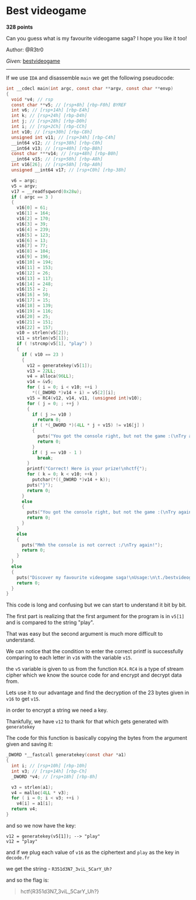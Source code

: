 # Best videogame

**328 points**

Can you guess what is my favourite videogame saga? I hope you like it too!

Author: @R3tr0

*Given:* [bestvideogame](https://github.com/LeonGurin/Hackappatoi/blob/main/Best%20videogame/bestvideogame)

___

If we use `IDA` and disassemble `main` we get the following pseudocode:

```c
int __cdecl main(int argc, const char **argv, const char **envp)
{
  void *v4; // rsp
  const char **v5; // [rsp+8h] [rbp-F0h] BYREF
  int v6; // [rsp+14h] [rbp-E4h]
  int k; // [rsp+24h] [rbp-D4h]
  int j; // [rsp+28h] [rbp-D0h]
  int i; // [rsp+2Ch] [rbp-CCh]
  int v10; // [rsp+30h] [rbp-C8h]
  unsigned int v11; // [rsp+34h] [rbp-C4h]
  __int64 v12; // [rsp+38h] [rbp-C0h]
  __int64 v13; // [rsp+40h] [rbp-B8h]
  const char ***v14; // [rsp+48h] [rbp-B0h]
  __int64 v15; // [rsp+50h] [rbp-A8h]
  int v16[26]; // [rsp+58h] [rbp-A0h]
  unsigned __int64 v17; // [rsp+C0h] [rbp-38h]

  v6 = argc;
  v5 = argv;
  v17 = __readfsqword(0x28u);
  if ( argc == 3 )
  {
    v16[0] = 61;
    v16[1] = 164;
    v16[2] = 170;
    v16[3] = 39;
    v16[4] = 239;
    v16[5] = 123;
    v16[6] = 13;
    v16[7] = 77;
    v16[8] = 104;
    v16[9] = 196;
    v16[10] = 194;
    v16[11] = 153;
    v16[12] = 26;
    v16[13] = 117;
    v16[14] = 248;
    v16[15] = 2;
    v16[16] = 50;
    v16[17] = 15;
    v16[18] = 139;
    v16[19] = 116;
    v16[20] = 25;
    v16[21] = 151;
    v16[22] = 157;
    v10 = strlen(v5[2]);
    v11 = strlen(v5[1]);
    if ( !strcmp(v5[1], "play") )
    {
      if ( v10 == 23 )
      {
        v12 = generatekey(v5[1]);
        v13 = 22LL;
        v4 = alloca(96LL);
        v14 = &v5;
        for ( i = 0; i < v10; ++i )
          *((_DWORD *)v14 + i) = v5[2][i];
        v15 = RC4(v12, v14, v11, (unsigned int)v10);
        for ( j = 0; ; ++j )
        {
          if ( j >= v10 )
            return 0;
          if ( *(_DWORD *)(4LL * j + v15) != v16[j] )
          {
            puts("You got the console right, but not the game :(\nTry again!");
            return 0;
          }
          if ( j == v10 - 1 )
            break;
        }
        printf("Correct! Here is your prize!\nhctf{");
        for ( k = 0; k < v10; ++k )
          putchar(*((_DWORD *)v14 + k));
        puts("}");
        return 0;
      }
      else
      {
        puts("You got the console right, but not the game :(\nTry again!");
        return 0;
      }
    }
    else
    {
      puts("Mmh the console is not correct :/\nTry again!");
      return 0;
    }
  }
  else
  {
    puts("Discover my favourite videogame saga!\nUsage:\n\t./bestvideogame <console> <myfavouritesaga>");
    return 0;
  }
}
```

This code is long and confusing but we can start to understand it bit by bit.

The first part is realizing that the first argument for the program is in `v5[1]` and is compared to the string "play".

That was easy but the second argument is much more difficult to understand.

We can notice that the condition to enter the correct printf is successfully comparing to each letter in `v16` with the variable `v15`.

the `v5` variable is given to us from the function `RC4`. `RC4` is a type of stream cipher which we know the source code for and encrypt and decrypt data from.

Lets use it to our advantage and find the decryption of the 23 bytes given in `v16` to get `v15`.

in order to encrypt a string we need a key. 

Thankfully, we have `v12` to thank for that which gets generated with `generatekey`

The code for this function is basically copying the bytes from the argument given and saving it:

```c
_DWORD *__fastcall generatekey(const char *a1)
{
  int i; // [rsp+10h] [rbp-10h]
  int v3; // [rsp+14h] [rbp-Ch]
  _DWORD *v4; // [rsp+18h] [rbp-8h]

  v3 = strlen(a1);
  v4 = malloc(4LL * v3);
  for ( i = 0; i < v3; ++i )
    v4[i] = a1[i];
  return v4;
}
```

and so we now have the key:

```
v12 = generatekey(v5[1]); --> "play"
v12 = "play"
```

and if we plug each value of `v16` as the ciphertext and `play` as the key in `decode.fr`

we get the string - `R351d3N7_3viL_5CarY_Uh?`

and so the flag is:

>hctf{R351d3N7_3viL_5CarY_Uh?}